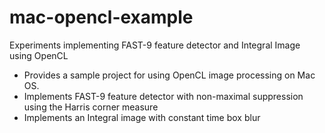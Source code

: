 # mac-opencl-example
Experiments implementing FAST-9 feature detector and Integral Image using OpenCL

* Provides a sample project for using OpenCL image processing on Mac OS.
* Implements FAST-9 feature detector with non-maximal suppression using the Harris corner measure
* Implements an Integral image with constant time box blur

